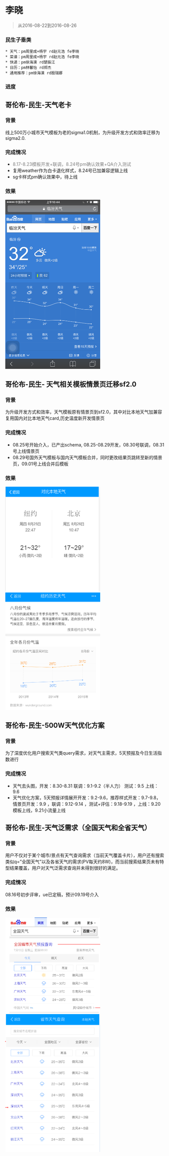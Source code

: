 # 李晓

> 从2016-08-22到2016-08-26

### 民生子垂类

    * 天气：pm周里成+杨宇 rd赵元浩 fe李晓
    * 菜谱：pm周里成+杨宇 rd赵元浩 fe李晓
    * 快递：pm徐海漠 rd楚振江
    * 日历：pm林馨怡 rd郑杰
    * 通用推荐：pm徐海漠 rd殷瑞娜

### 进度

## 哥伦布-民生-天气老卡

### 背景

线上500万小城市天气模板为老的sigma1.0机制，为升级开发方式和效率迁移为sigma2.0.

### 完成情况

* <span style="color:gray">8.17-8.23模板开发+联调，8.24号pm确认效果+QA介入测试</span>
* 复用weather作为白卡退化样式，8.24号已加兼容逻辑上线
* sg卡样式pm确认效果中，待上线

### 效果

<img src="imgs/lixiao12/weather.png" width="300px">



## 哥伦布-民生- 天气相关模板情景页迁移sf2.0

### 背景

为升级开发方式和效率，天气模板原有情景页到sf2.0，其中对比本地天气加兼容复用国内对比本地天气card,历史温度新开发情景页

### 完成情况

* 08.25号开始介入，已产出schema, 08.25-08.29开发，08.30号联调，08.31号上线情景页
* 08.29号国外天气模板与国内天气模板合并，同时更改结果页跳转至新的情景页，09.01号上线合并后模板

### 效果

<img src="imgs/lixiao12/weather5.png" width="300px">

<img src="imgs/lixiao12/weather4.png" width="300px">


## 哥伦布-民生-500W天气优化方案

### 背景

为了深度优化用户搜索天气类query需求，对天气主需求，5天预报及今日生活指数进行

### 完成情况

* 天气去头图，开发：8.30-8.31 联调：9.1-9.2（半人力） 测试：9.5 上线：9.6 
* 天气优化方案，5天预报详情展开开发：9.2-9.6，推荐样式开发：9.7-9.8，情景页开发：9.9 ，联调：9.12-9.14 ，测试+评估：9.18-9.19 ，上线：9.20模板上线，9.21小流量上线 

## 哥伦布-民生-天气泛需求（全国天气和全省天气）

### 背景

用户不仅对于某个城市/景点有天气查询需求（当前天气覆盖卡片），用户还有搜索类似q=”全国天气”以及各省天气的需求(PV每天约8W)，而当前搜索结果页未有特型结果覆盖，用户对天气泛需求查询并未得到很好的满足。

### 完成情况

08.16号初步评审，ue已定稿，预计09.19号介入

### 效果

<img src="imgs/lixiao12/weather2.png" width="300px">

<img src="imgs/lixiao12/weather3.png" width="300px">
